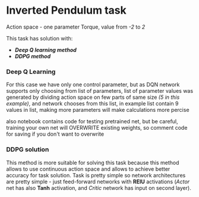 # Inverted Pendulum task

Action space - one parameter Torque, value from _-2_ to _2_ 

This task has solution with:
* ___Deep Q learning method___
* ___DDPG method___

### Deep Q Learning
For this case we have only one control parameter, but as DQN network supports only choosing from list of parameters, list of parameter values was generated by dividing action space on few parts of same size _(5 in this example)_, 
and network chooses from this list, in example list contain 9 values in list, making more parameters will make calculations more percise

also notebook contains code for testing pretrained net, but be careful, training your own net will OVERWRITE existing weights,
so comment code for saving if you don't want to overwrite

### DDPG solution

This method is more suitable for solving this task because this method allows to use continuous action space and allows to achieve better 
accuracy for task solution. Task is pretty simple so network architectures are pretty simple - just feed-forward networks with **RElU**
 activations (*Actor* net has also **Tanh** activation, and *Critic* network has input on second layer).